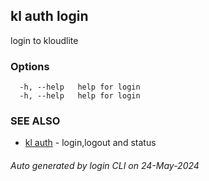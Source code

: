 ## kl auth login

login to kloudlite



### Options

```
  -h, --help   help for login
  -h, --help   help for login
```

### SEE ALSO

* [kl auth](kl_auth.md)  - login,logout and status

###### Auto generated by login CLI on 24-May-2024
